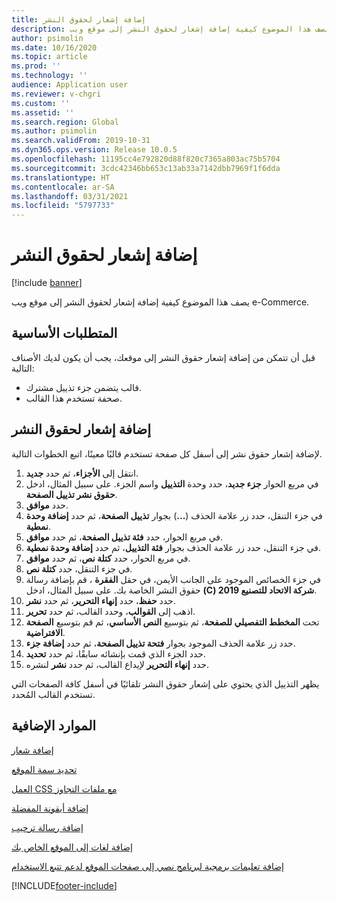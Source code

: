 ```yaml
---
title: إضافة إشعار لحقوق النشر
description: يصف هذا الموضوع كيفية إضافة إشعار لحقوق النشر إلى موقع ويب e-Commerce.
author: psimolin
ms.date: 10/16/2020
ms.topic: article
ms.prod: ''
ms.technology: ''
audience: Application user
ms.reviewer: v-chgri
ms.custom: ''
ms.assetid: ''
ms.search.region: Global
ms.author: psimolin
ms.search.validFrom: 2019-10-31
ms.dyn365.ops.version: Release 10.0.5
ms.openlocfilehash: 11195cc4e792820d88f820c7365a803ac75b5704
ms.sourcegitcommit: 3cdc42346bb653c13ab33a7142dbb7969f1f6dda
ms.translationtype: HT
ms.contentlocale: ar-SA
ms.lasthandoff: 03/31/2021
ms.locfileid: "5797733"
---
```

# <a name="add-a-copyright-notice"></a>إضافة إشعار لحقوق النشر

[!include [banner](includes/banner.md)]

يصف هذا الموضوع كيفية إضافة إشعار لحقوق النشر إلى موقع ويب e-Commerce.

## <a name="prerequisites"></a>المتطلبات الأساسية

قبل أن تتمكن من إضافة إشعار حقوق النشر إلى موقعك، يجب أن يكون لديك الأصناف التالية:

- قالب يتضمن جزء تذييل مشترك.
- صحفة تستخدم هذا القالب.

## <a name="add-a-copyright-notice"></a>إضافة إشعار لحقوق النشر

لإضافة إشعار حقوق نشر إلى أسفل كل صفحة تستخدم قالبًا معينًا، اتبع الخطوات التالية.

1. انتقل إلى **الأجزاء**، ثم حدد **جديد**.
1. في مربع الحوار **جزء جديد**، حدد وحدة **التذييل** واسم الجزء. على سبيل المثال، ادخل **حقوق نشر تذييل الصفحة**.
1. حدد **موافق**.
1. في جزء التنقل، حدد زر علامة الحذف (**...**) بجوار **تذييل الصفحة**، ثم حدد **إضافة وحدة نمطية**.
1. في مربع الحوار، حدد **فئة تذييل الصفحة**، ثم حدد **موافق**.
1. في جزء التنقل، حدد زر علامة الحذف بجوار **فئة التذييل**، ثم حدد **إضافة وحدة نمطية**.
1. في مربع الحوار، حدد **كتلة نص**، ثم حدد **موافق**.
1. في جزء التنقل، حدد **كتلة نص**.
1. في جزء الخصائص الموجود على الجانب الأيمن، في حقل **الفقرة** ، قم بإضافة رسالة حقوق النشر الخاصة بك. على سبيل المثال، ادخل **(C) شركة الاتحاد للتصنيع 2019**.
1. حدد **حفظ**، حدد **إنهاء التحرير**، ثم حدد **نشر**.
1. اذهب إلى **القوالب**، وحدد القالب، ثم حدد **تحرير**.
1. تحت **المخطط التفصيلي للصفحة**، ثم بتوسيع **النص الأساسي**، ثم قم بتوسيع **الصفحة الافتراضية**.
1. حدد زر علامة الحذف الموجود بجوار **فتحة تذييل الصفحة**، ثم حدد **إضافة جزء**.
1. حدد الجزء الذي قمت بإنشائه سابقًا، ثم حدد **تحديد**.
1. حدد **إنهاء التحرير** لإيداع القالب، ثم حدد **نشر** لنشره.

يظهر التذييل الذي يحتوي على إشعار حقوق النشر تلقائيًا في أسفل كافة الصفحات التي تستخدم القالب المُحدد.

## <a name="additional-resources"></a>الموارد الإضافية

[إضافة شعار](add-logo.md)

[تحديد سمة الموقع](select-site-theme.md)

[العمل CSS مع ملفات التجاوز](css-override-files.md)

[إضافة أيقونة المفضلة](add-favicon.md)

[إضافة رسالة ترحيب](add-welcome-message.md)

[إضافة لغات إلى الموقع الخاص بك](add-languages-to-site.md)

[إضافة تعليمات برمجية لبرنامج نصي إلى صفحات الموقع لدعم تتبع الاستخدام](add-telemetry.md)



[!INCLUDE[footer-include](../includes/footer-banner.md)]
